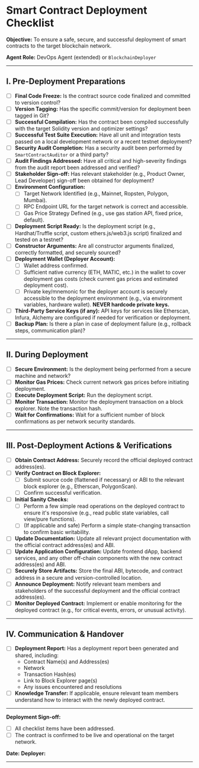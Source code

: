 # Smart Contract Deployment Checklist

**Objective:** To ensure a safe, secure, and successful deployment of smart contracts to the target blockchain network.

**Agent Role:** DevOps Agent (extended) or `BlockchainDeployer`

---

## I. Pre-Deployment Preparations

- [ ] **Final Code Freeze:** Is the contract source code finalized and committed to version control?
- [ ] **Version Tagging:** Has the specific commit/version for deployment been tagged in Git?
- [ ] **Successful Compilation:** Has the contract been compiled successfully with the target Solidity version and optimizer settings?
- [ ] **Successful Test Suite Execution:** Have all unit and integration tests passed on a local development network or a recent testnet deployment?
- [ ] **Security Audit Completion:** Has a security audit been performed by `SmartContractAuditor` or a third party?
- [ ] **Audit Findings Addressed:** Have all critical and high-severity findings from the audit report been addressed and verified?
- [ ] **Stakeholder Sign-off:** Has relevant stakeholder (e.g., Product Owner, Lead Developer) sign-off been obtained for deployment?
- [ ] **Environment Configuration:**
    - [ ] Target Network Identified (e.g., Mainnet, Ropsten, Polygon, Mumbai).
    - [ ] RPC Endpoint URL for the target network is correct and accessible.
    - [ ] Gas Price Strategy Defined (e.g., use gas station API, fixed price, default).
- [ ] **Deployment Script Ready:** Is the deployment script (e.g., Hardhat/Truffle script, custom ethers.js/web3.js script) finalized and tested on a testnet?
- [ ] **Constructor Arguments:** Are all constructor arguments finalized, correctly formatted, and securely sourced?
- [ ] **Deployment Wallet (Deployer Account):**
    - [ ] Wallet address confirmed.
    - [ ] Sufficient native currency (ETH, MATIC, etc.) in the wallet to cover deployment gas costs (check current gas prices and estimated deployment cost).
    - [ ] Private key/mnemonic for the deployer account is securely accessible to the deployment environment (e.g., via environment variables, hardware wallet). **NEVER hardcode private keys.**
- [ ] **Third-Party Service Keys (if any):** API keys for services like Etherscan, Infura, Alchemy are configured if needed for verification or deployment.
- [ ] **Backup Plan:** Is there a plan in case of deployment failure (e.g., rollback steps, communication plan)?

---

## II. During Deployment

- [ ] **Secure Environment:** Is the deployment being performed from a secure machine and network?
- [ ] **Monitor Gas Prices:** Check current network gas prices before initiating deployment.
- [ ] **Execute Deployment Script:** Run the deployment script.
- [ ] **Monitor Transaction:** Monitor the deployment transaction on a block explorer. Note the transaction hash.
- [ ] **Wait for Confirmations:** Wait for a sufficient number of block confirmations as per network security standards.

---

## III. Post-Deployment Actions & Verifications

- [ ] **Obtain Contract Address:** Securely record the official deployed contract address(es).
- [ ] **Verify Contract on Block Explorer:**
    - [ ] Submit source code (flattened if necessary) or ABI to the relevant block explorer (e.g., Etherscan, PolygonScan).
    - [ ] Confirm successful verification.
- [ ] **Initial Sanity Checks:**
    - [ ] Perform a few simple read operations on the deployed contract to ensure it's responsive (e.g., read public state variables, call view/pure functions).
    - [ ] (If applicable and safe) Perform a simple state-changing transaction to confirm basic writability.
- [ ] **Update Documentation:** Update all relevant project documentation with the official contract address(es) and ABI.
- [ ] **Update Application Configuration:** Update frontend dApp, backend services, and any other off-chain components with the new contract address(es) and ABI.
- [ ] **Securely Store Artifacts:** Store the final ABI, bytecode, and contract address in a secure and version-controlled location.
- [ ] **Announce Deployment:** Notify relevant team members and stakeholders of the successful deployment and the official contract address(es).
- [ ] **Monitor Deployed Contract:** Implement or enable monitoring for the deployed contract (e.g., for critical events, errors, or unusual activity).

---

## IV. Communication & Handover

- [ ] **Deployment Report:** Has a deployment report been generated and shared, including:
    - Contract Name(s) and Address(es)
    - Network
    - Transaction Hash(es)
    - Link to Block Explorer page(s)
    - Any issues encountered and resolutions
- [ ] **Knowledge Transfer:** If applicable, ensure relevant team members understand how to interact with the newly deployed contract.

---

**Deployment Sign-off:**

- [ ] All checklist items have been addressed.
- [ ] The contract is confirmed to be live and operational on the target network.

**Date:**
**Deployer:**

---
